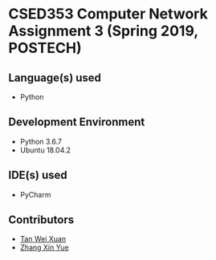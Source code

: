 # CSED353 Computer Network Assignment 3 (Spring 2019, POSTECH)


## Language(s) used
* Python

## Development Environment
* Python 3.6.7
* Ubuntu 18.04.2

## IDE(s) used
* PyCharm

## Contributors
* [Tan Wei Xuan](https://github.com/jermsinarocket)
* [Zhang Xin Yue](https://github.com/zsemon)
